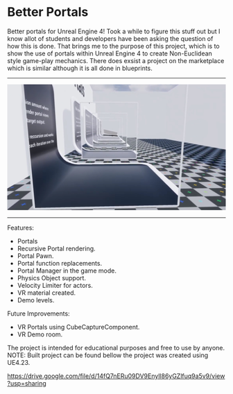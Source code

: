 # Better Portals

Better portals for Unreal Engine 4! Took a while to figure this stuff out but I know allot of students and developers have
been asking the question of how this is done. That brings me to the purpose of this project, which is to show the use of 
portals within Unreal Engine 4 to create Non-Euclidean style game-play mechanics. There does exsist a project on the marketplace
which is similar although it is all done in blueprints.

----------------------------------------------------------------------------------

![logo](Assets/Readme/Example.jpg)

----------------------------------------------------------------------------------

Features:

- Portals
- Recursive Portal rendering.
- Portal Pawn.
- Portal function replacements.
- Portal Manager in the game mode.
- Physics Object support.
- Velocity Limiter for actors.
- VR material created.
- Demo levels.

Future Improvements:

- VR Portals using CubeCaptureComponent.
- VR Demo room.

The project is intended for educational purposes and free to use by anyone. 
NOTE: Built project can be found bellow the project was created using UE4.23.

https://drive.google.com/file/d/14fQ7nERu09DV9Enyll86yGZlfuq9a5v9/view?usp=sharing